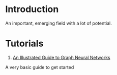 # Introduction
An important, emerging field with a lot of potential. 

# Tutorials
1. [An Illustrated Guide to Graph Neural Networks](https://medium.com/dair-ai/an-illustrated-guide-to-graph-neural-networks-d5564a551783)

A very basic guide to get started

